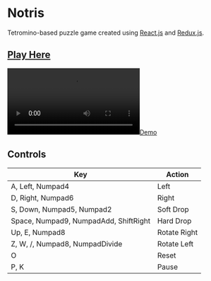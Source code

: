 # Notris

Tetromino-based puzzle game created using [React.js](https://facebook.github.io/react/) and [Redux.js](http://redux.js.org/).

## [Play Here](https://notris.netlify.app)

[![Demo](portfolio-site/blob/master/videos/notris.mp4)](https://github.com/GraemeRichmond/portfolio-site/blob/master/videos/notris.mp4)

## Controls

| Key                                   | Action       |
| ------------------------------------- | ------------ |
| A, Left, Numpad4                      | Left         |
| D, Right, Numpad6                     | Right        |
| S, Down, Numpad5, Numpad2             | Soft Drop    |
| Space, Numpad9, NumpadAdd, ShiftRight | Hard Drop    |
| Up, E, Numpad8                        | Rotate Right |
| Z, W, /, Numpad8, NumpadDivide        | Rotate Left  |
| O                                     | Reset        |
| P, K                                  | Pause        |

